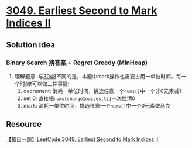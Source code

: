 # [3049. Earliest Second to Mark Indices II](https://leetcode.com/problems/earliest-second-to-mark-indices-ii/description/)

## Solution idea
### Binary Search 猜答案 + Regret Greedy (MinHeap)
1. 理解题意: 与[3048](https://github.com/szhou12/leetcode-go/tree/main/leetcode/3048-Earliest-Second-to-Mark-Indices-I)不同的是，本题中mark操作也需要占用一单位时间。每一个时刻t可以做三件事情:
    1. decrement: 消耗一单位时间，挑选任意一个`nums[]`中一个非0元素减1
    2. set 0: 直接把`nums[changeIndices[t]]`一次性清0
    3. mark: 消耗一单位时间，挑选任意一个`nums[]`中一个0元素做马克

## Resource
[【每日一题】LeetCode 3049. Earliest Second to Mark Indices II](https://www.youtube.com/watch?v=VA6TLsOVMa4&ab_channel=HuifengGuan)